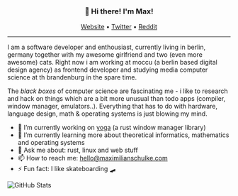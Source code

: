 <h3 align="center">👋 Hi there! I'm Max!</h3>
<p align="center">
  <a href="https://blog.maximilianschulke.com">Website</a> •
  <a href="https://twitter.com/schulke214">Twitter</a> •
  <a href="https://reddit.com/u/schulke-214">Reddit</a>
</p>

--- 
I am a software developer and enthousiast, currently living in berlin, germany together with my awesome girlfriend and two (even more awesome) cats. Right now i am working at moccu (a berlin based digital design agency) as frontend developer and studying media computer science at th brandenburg in the spare time.

The _black boxes_ of computer science are fascinating me - i like to research and hack on things which are a bit more unusual than todo apps (compiler, window manager, emulators..). Everything that has to do with hardware, language design, math & operating systems is just blowing my mind. 
 
- 🔭 I’m currently working on [yoga](https://github.com/schulke-214/yogawm) (a rust window manager library)
- 🌱 I’m currently learning more about theoretical informatics, mathematics and operating systems
- 💬 Ask me about: rust, linux and web stuff 
- 📫 How to reach me: [hello@maximilianschulke.com](mailto:hello@maximilianschulke.com)
- ⚡ Fun fact: I like skateboarding 🛹

![GitHub Stats](https://github-readme-stats.vercel.app/api?username=schulke-214&hide=contribs)
